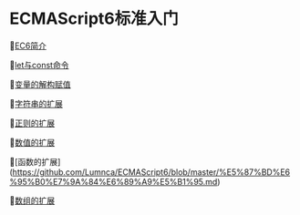 # ECMAScript6标准入门


:triangular_ruler:[EC6简介](https://github.com/Lumnca/ECMAScript6/blob/master/EC6%E7%AE%80%E4%BB%8B.md)

:triangular_ruler:[let与const命令](https://github.com/Lumnca/ECMAScript6/blob/master/letandconst.md)

:triangular_ruler:[变量的解构赋值](https://github.com/Lumnca/ECMAScript6/blob/master/%E5%8F%98%E9%87%8F%E7%9A%84%E8%A7%A3%E6%9E%84%E8%B5%8B%E5%80%BC.md)

:triangular_ruler:[字符串的扩展](https://github.com/Lumnca/ECMAScript6/blob/master/%E5%AD%97%E7%AC%A6%E4%B8%B2%E7%9A%84%E6%89%A9%E5%B1%95.md)

:triangular_ruler:[正则的扩展](https://github.com/Lumnca/ECMAScript6/blob/master/%E6%AD%A3%E5%88%99%E7%9A%84%E6%89%A9%E5%B1%95.md)

:triangular_ruler:[数值的扩展](https://github.com/Lumnca/ECMAScript6/blob/master/%E6%95%B0%E5%80%BC%E7%9A%84%E6%89%A9%E5%B1%95.md)

:triangular_ruler:[函数的扩展]
(https://github.com/Lumnca/ECMAScript6/blob/master/%E5%87%BD%E6%95%B0%E7%9A%84%E6%89%A9%E5%B1%95.md)

:triangular_ruler:[数组的扩展](https://github.com/Lumnca/ECMAScript6/blob/master/%E6%95%B0%E7%BB%84%E7%9A%84%E6%89%A9%E5%B1%95.md)
